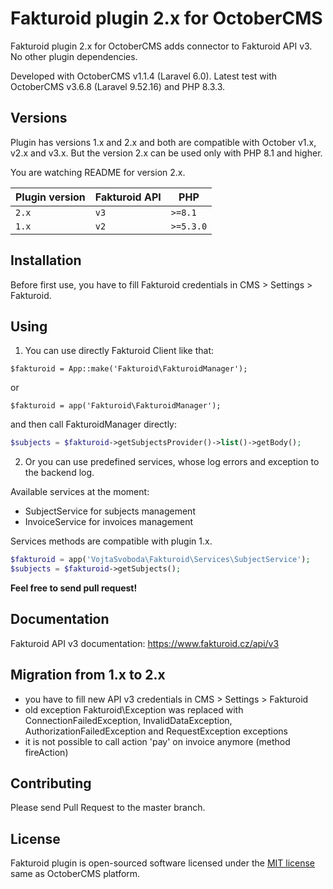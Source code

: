 # Fakturoid plugin 2.x for OctoberCMS

Fakturoid plugin 2.x for OctoberCMS adds connector to Fakturoid API v3. No other plugin dependencies.

Developed with OctoberCMS v1.1.4 (Laravel 6.0). Latest test with OctoberCMS v3.6.8 (Laravel 9.52.16) and PHP 8.3.3.

## Versions

Plugin has versions 1.x and 2.x and both are compatible with October v1.x, v2.x and v3.x.
But the version 2.x can be used only with PHP 8.1 and higher.

You are watching README for version 2.x.

| Plugin version | Fakturoid API | PHP       |
|----------------|---------------|-----------|
| `2.x`          | `v3`          | `>=8.1`   |
| `1.x`          | `v2`          | `>=5.3.0` |

## Installation

Before first use, you have to fill Fakturoid credentials in CMS > Settings > Fakturoid.

## Using

1. You can use directly Fakturoid Client like that:

`$fakturoid = App::make('Fakturoid\FakturoidManager');`

or

`$fakturoid = app('Fakturoid\FakturoidManager');`

and then call FakturoidManager directly:

```php
$subjects = $fakturoid->getSubjectsProvider()->list()->getBody();
```

2. Or you can use predefined services, whose log errors and exception to the backend log.

Available services at the moment:
- SubjectService for subjects management
- InvoiceService for invoices management

Services methods are compatible with plugin 1.x.

```php
$fakturoid = app('VojtaSvoboda\Fakturoid\Services\SubjectService');
$subjects = $fakturoid->getSubjects();
```

**Feel free to send pull request!**

## Documentation

Fakturoid API v3 documentation: https://www.fakturoid.cz/api/v3

## Migration from 1.x to 2.x

- you have to fill new API v3 credentials in CMS > Settings > Fakturoid
- old exception Fakturoid\Exception was replaced with ConnectionFailedException, InvalidDataException, AuthorizationFailedException and RequestException exceptions
- it is not possible to call action 'pay' on invoice anymore (method fireAction)

## Contributing

Please send Pull Request to the master branch.

## License

Fakturoid plugin is open-sourced software licensed under the [MIT license](http://opensource.org/licenses/MIT) same as
OctoberCMS platform.
